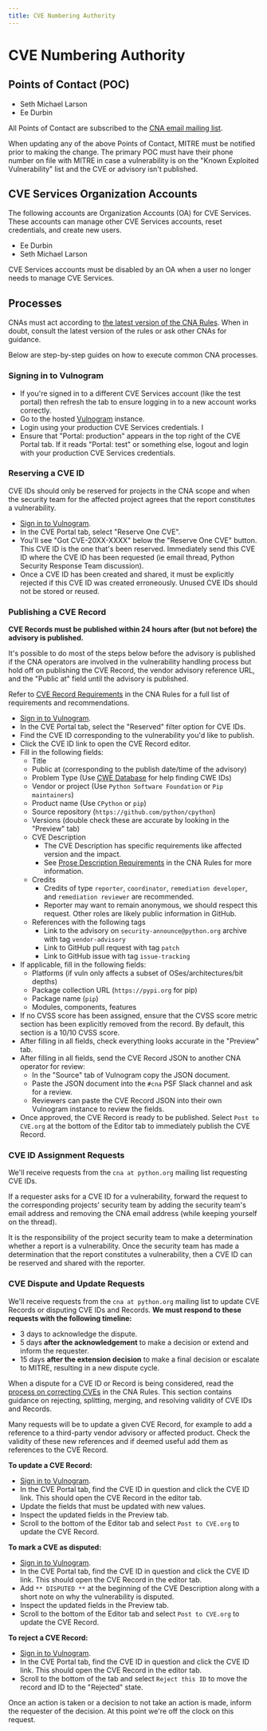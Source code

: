 ```yaml
---
title: CVE Numbering Authority
---
```

# CVE Numbering Authority

## Points of Contact (POC)

- Seth Michael Larson
- Ee Durbin

All Points of Contact are subscribed to the [CNA email mailing list](https://mail.python.org/mailman3/lists/cna.python.org/).

When updating any of the above Points of Contact, MITRE must be notified prior to making the change.
The primary POC must have their phone number on file with MITRE in case a vulnerability is on the
"Known Exploited Vulnerability" list and the CVE or advisory isn't published.

## CVE Services Organization Accounts

The following accounts are Organization Accounts (OA) for CVE Services.
These accounts can manage other CVE Services accounts, reset credentials, and create new users.

- Ee Durbin
- Seth Michael Larson

CVE Services accounts must be disabled by an OA when a user no longer needs to manage CVE Services.

## Processes

CNAs must act according to [the latest version of the CNA Rules](https://www.cve.org/ResourcesSupport/AllResources/CNARules).
When in doubt, consult the latest version of the rules or ask other CNAs for guidance.

Below are step-by-step guides on how to execute common CNA processes.

### Signing in to Vulnogram

* If you're signed in to a different CVE Services account (like the test portal)
  then refresh the tab to ensure logging in to a new account works correctly.
* Go to the hosted [Vulnogram](https://vulnogram.github.io) instance.
* Login using your production CVE Services credentials. I
* Ensure that "Portal: production" appears in the top right of the CVE Portal tab.
  If it reads "Portal: test" or something else, logout and login with your
  production CVE Services credentials.

### Reserving a CVE ID

CVE IDs should only be reserved for projects in the CNA scope and when the security team for the affected project agrees that the report constitutes a vulnerability.

* [Sign in to Vulnogram](#signing-in-to-vulnogram).
* In the CVE Portal tab, select "Reserve One CVE".
* You'll see "Got CVE-20XX-XXXX" below the "Reserve One CVE" button. This CVE ID is the one that's been reserved.
  Immediately send this CVE ID where the CVE ID has been requested (ie email thread, Python Security Response Team discussion).
* Once a CVE ID has been created and shared, it must be explicitly rejected if this CVE ID was created erroneously. Unused CVE IDs should not be stored or reused.

### Publishing a CVE Record

**CVE Records must be published within 24 hours after (but not before) the advisory is published.**

It's possible to do most of the steps below before the advisory is published
if the CNA operators are involved in the vulnerability handling process but hold
off on publishing the CVE Record, the vendor advisory reference URL, and the
"Public at" field until the advisory is published.

Refer to [CVE Record Requirements](https://www.cve.org/ResourcesSupport/AllResources/CNARules#section_8_cve_record_requirements) in the CNA Rules for a full list of requirements and recommendations.

* [Sign in to Vulnogram](#signing-in-to-vulnogram).
* In the CVE Portal tab, select the "Reserved" filter option for CVE IDs.
* Find the CVE ID corresponding to the vulnerability you'd like to publish.
* Click the CVE ID link to open the CVE Record editor.
* Fill in the following fields:
  * Title
  * Public at (corresponding to the publish date/time of the advisory)
  * Problem Type (Use [CWE Database](https://cwe.mitre.org/) for help finding CWE IDs)
  * Vendor or project (Use `Python Software Foundation` or `Pip maintainers`)
  * Product name (Use `CPython` or `pip`)
  * Source repository (`https://github.com/python/cpython`)
  * Versions (double check these are accurate by looking in the "Preview" tab)
  * CVE Description
    * The CVE Description has specific requirements like affected version and the impact.
    * See [Prose Description Requirements](https://www.cve.org/ResourcesSupport/AllResources/CNARules#section_8-2_cve_record_prose_description_requirements) in the CNA Rules for more information.
  * Credits
    * Credits of type `reporter`, `coordinator`, `remediation developer`, and `remediation reviewer` are recommended.
    * Reporter may want to remain anonymous, we should respect this request. Other roles are likely public information in GitHub.
  * References with the following tags
    * Link to the advisory on `security-announce@python.org` archive with tag `vendor-advisory`
    * Link to GitHub pull request with tag `patch`
    * Link to GitHub issue with tag `issue-tracking`
* If applicable, fill in the following fields:
  * Platforms (if vuln only affects a subset of OSes/architectures/bit depths)
  * Package collection URL (`https://pypi.org` for pip)
  * Package name (`pip`)
  * Modules, components, features
* If no CVSS score has been assigned, ensure that the CVSS score metric section has been explicitly removed from the record.
  By default, this section is a 10/10 CVSS score.
* After filling in all fields, check everything looks accurate in the "Preview" tab.
* After filling in all fields, send the CVE Record JSON to another CNA operator for review:
  * In the "Source" tab of Vulnogram copy the JSON document.
  * Paste the JSON document into the `#cna` PSF Slack channel and ask for a review.
  * Reviewers can paste the CVE Record JSON into their own Vulnogram instance to review the fields.
* Once approved, the CVE Record is ready to be published. Select `Post to CVE.org` at the bottom of the Editor tab to immediately publish the CVE Record.

### CVE ID Assignment Requests

We'll receive requests from the `cna at python.org` mailing list requesting CVE IDs.

If a requester asks for a CVE ID for a vulnerability, forward the request to the corresponding projects' security team by adding
the security team's email address and removing the CNA email address (while keeping yourself on the thread).

It is the responsibility of the project security team to make a determination whether a report is a vulnerability.
Once the security team has made a determination that the report constitutes a vulnerability, then a CVE ID can be reserved and shared with the reporter.

### CVE Dispute and Update Requests

We'll receive requests from the `cna at python.org` mailing list to update CVE Records
or disputing CVE IDs and Records. **We must respond to these requests with the following timeline:**

* 3 days to acknowledge the dispute.
* 5 days **after the acknowledgement** to make a decision or extend and inform the requester.
* 15 days **after the extension decision** to make a final decision or escalate to MITRE, resulting in a new dispute cycle.

When a dispute for a CVE ID or Record is being considered, read the
[process on correcting CVEs](https://www.cve.org/ResourcesSupport/AllResources/CNARules#appendix_c_process_to_correct_assignment_issues_update_cve_records)
in the CNA Rules. This section contains guidance on rejecting, splitting, merging,
and resolving validity of CVE IDs and Records.

Many requests will be to update a given CVE Record, for example to add a reference to a third-party
vendor advisory or affected product. Check the validity of these new references and if deemed useful
add them as references to the CVE Record.

**To update a CVE Record:**

* [Sign in to Vulnogram](#signing-in-to-vulnogram).
* In the CVE Portal tab, find the CVE ID in question and click the CVE ID link. This should open the CVE Record in the editor tab.
* Update the fields that must be updated with new values.
* Inspect the updated fields in the Preview tab.
* Scroll to the bottom of the Editor tab and select `Post to CVE.org` to update the CVE Record.

**To mark a CVE as disputed:**

* [Sign in to Vulnogram](#signing-in-to-vulnogram).
* In the CVE Portal tab, find the CVE ID in question and click the CVE ID link. This should open the CVE Record in the editor tab.
* Add `** DISPUTED **` at the beginning of the CVE Description along with a short note on why the vulnerability is disputed.
* Inspect the updated fields in the Preview tab.
* Scroll to the bottom of the Editor tab and select `Post to CVE.org` to update the CVE Record.

**To reject a CVE Record:**

* [Sign in to Vulnogram](#signing-in-to-vulnogram).
* In the CVE Portal tab, find the CVE ID in question and click the CVE ID link. This should open the CVE Record in the editor tab.
* Scroll to the bottom of the tab and select `Reject this ID` to move the record and ID to the "Rejected" state.

Once an action is taken or a decision to not take an action is made, inform the requester of the decision.
At this point we're off the clock on this request.
